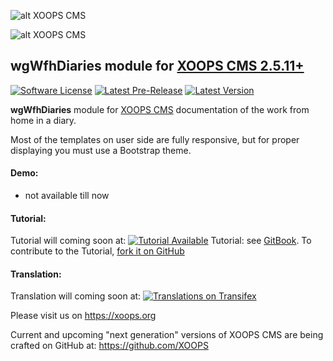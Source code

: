 ![alt XOOPS CMS](https://xoops.org/images/logoXoops4GithubRepository.png)

![alt XOOPS CMS](https://xoops.org/images/logoXoopsPhp8.png)

## wgWfhDiaries module for  [XOOPS CMS 2.5.11+](https://xoops.org)
[![Software License](https://img.shields.io/badge/license-GPL-brightgreen.svg?style=flat)](LICENSE)
[![Latest Pre-Release](https://img.shields.io/github/tag/XoopsModules25x/wgWfhDiaries.svg?style=flat)](https://github.com/XoopsModules25x/wgWfhDiaries/tags/)
[![Latest Version](https://img.shields.io/github/release/XoopsModules25x/wgWfhDiaries.svg?style=flat)](https://github.com/XoopsModules25x/wgWfhDiaries/releases/)

**wgWfhDiaries** module for [XOOPS CMS](https://xoops.org) documentation of the work from home in a diary.
                                                                                                             
Most of the templates on user side are fully responsive, but for proper displaying you must use a Bootstrap theme. 
                                                                                                                       
#### Demo: 
* not available till now

#### Tutorial: 
Tutorial will coming soon at: [![Tutorial Available](https://xoops.org/images/tutorial-available-blue.svg)](https://xoops.gitbook.io/wgWfhDiaries-tutorial/) Tutorial: see [GitBook](https://xoops.gitbook.io/wgWfhDiaries-tutorial/).
To contribute to the Tutorial, [fork it on GitHub](https://github.com/XoopsDocs/wgWfhDiaries-tutorial)

#### Translation: 
Translation will coming soon at: [![Translations on Transifex](https://xoops.org/images/translations-transifex-blue.svg)](https://www.transifex.com/xoops)

Please visit us on https://xoops.org

Current and upcoming "next generation" versions of XOOPS CMS are being crafted on GitHub at: https://github.com/XOOPS
